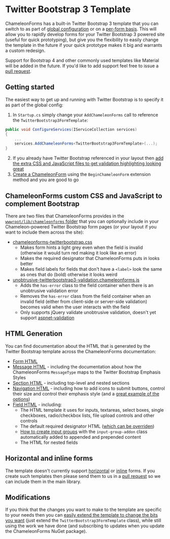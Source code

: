 # Twitter Bootstrap 3 Template

ChameleonForms has a built-in Twitter Bootstrap 3 template that you can switch to as part of [global configuration](configuration.md) or on a [per-form basis](form-template.md). This will allow you to rapidly develop forms for your Twitter Bootstrap 3 powered site (useful for quick prototyping), but give you the flexibility to easily change the template in the future if your quick prototype makes it big and warrants a custom redesign.

Support for Bootstrap 4 and other commonly used templates like Material will be added in the future. If you'd like to add support feel free to issue a [pull request](https://github.com/MRCollective/ChameleonForms/pulls).

## Getting started

The easiest way to get up and running with Twitter Bootstrap is to specify it as part of the global config:

1. In `Startup.cs` simply change your `AddChameleonForms` call to reference the `TwitterBootstrap3FormTemplate`:

```cs
public void ConfigureServices(IServiceCollection services)
{
    ...
    services.AddChameleonForms<TwitterBootstrap3FormTemplate>(...);
}
```

2. If you already have Twitter Bootstrap referenced in your layout then [add the extra CSS and JavaScript files to get validation highlighting looking great](#chameleonforms-custom-css-and-javascript-to-complement-bootstrap)
3. [Create a ChameleonForm](getting-started.md) using the `BeginChameleonForm` extension method and you are good to go

## ChameleonForms custom CSS and JavaScript to complement Bootstrap

There are two files that ChameleonForms provides in the [`wwwroot/lib/chameleonforms` folder](configuration.md#msbuild-configuration) that you can optionally include in your Chameleon-powered Twitter Bootstrap form pages (or your layout if you want to include them across the site):

* [chameleonforms-twitterbootstrap.css](https://github.com/MRCollective/ChameleonForms/blob/master/ChameleonForms.Example/wwwroot/lib/chameleonforms/chameleonforms-twitterbootstrap.css)
    * Makes form hints a light grey even when the field is invalid (otherwise it would turn red making it look like an error)
    * Makes the required designator that ChameleonForms puts in looks better
    * Makes field labels for fields that don't have a `<label>` look the same as ones that do (bold) otherwise it looks weird
* [unobtrusive-twitterbootstrap3-validation.chameleonforms.js](https://github.com/MRCollective/ChameleonForms/blob/master/ChameleonForms.Example/wwwroot/lib/chameleonforms/unobtrusive-twitterbootstrap3-validation.chameleonforms.js)
    * Adds the `has-error` class to the field container when there is an unobtrusive validation error
    * Removes the `has-error` class from the field container when an invalid field (either from client-side or server-side validation) becomes valid when the user interacts with the field
    * Only supports jQuery validate unobtrusive validation, doesn't yet support [aspnet-validation](https://github.com/ryanelian/aspnet-validation)

## HTML Generation

You can find documentation about the HTML that is generated by the Twitter Bootstrap template across the ChameleonForms documentation:

* [Form HTML](the-form.md#twitter-bootstrap-3-html)
* [Message HTML](the-message.md#twitter-bootstrap-3-html) - including the documentation about how the ChameleonForms `MessageType` maps to the Twitter Bootstrap Emphasis Styles
* [Section HTML](the-section.md#twitter-bootstrap-3-html) - including top-level and nested sections
* [Navigation HTML](the-navigation.md#twitter-bootstrap-3-html) - including how to add icons to submit buttons, control their size and control their emphasis style (and a [great example of the options](the-navigation.md#example))
* [Field HTML](field.md#twitter-bootstrap-3-html) - including:
    * The HTML template it uses for inputs, textareas, select boxes, single checkboxes, radio/checkbox lists, file upload controls and other controls
    * The default required designator HTML ([which can be overriden](custom-template.md#field))
    * [How to create input groups](field.md#input-groups) with the `input-group-addon` class automatically added to appended and prepended content
    * The HTML for nested fields

## Horizontal and inline forms

The template doesn't currently support [horizontal](https://getbootstrap.com/docs/3.4/css/#forms-horizontal) or [inline](https://getbootstrap.com/docs/3.4/css/#forms-inline) forms. If you create such templates then please send them to us in a [pull request](https://github.com/MRCollective/ChameleonForms/pulls) so we can include them in the main library.

## Modifications

If you think that the changes you want to make to the template are specific to your needs then you can [easily extend the template to change the bits you want](custom-template#applying-a-global-template-change) (just extend the `TwitterBootstrap3FormTemplate` class), while still using the work we have done (and subscribing to updates when you update the ChameleonForms NuGet package).
